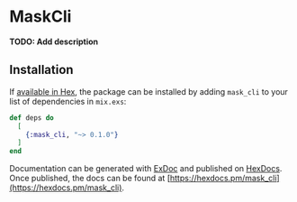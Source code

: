 # MaskCli

**TODO: Add description**

## Installation

If [available in Hex](https://hex.pm/docs/publish), the package can be installed
by adding `mask_cli` to your list of dependencies in `mix.exs`:

```elixir
def deps do
  [
    {:mask_cli, "~> 0.1.0"}
  ]
end
```

Documentation can be generated with [ExDoc](https://github.com/elixir-lang/ex_doc)
and published on [HexDocs](https://hexdocs.pm). Once published, the docs can
be found at [https://hexdocs.pm/mask_cli](https://hexdocs.pm/mask_cli).

